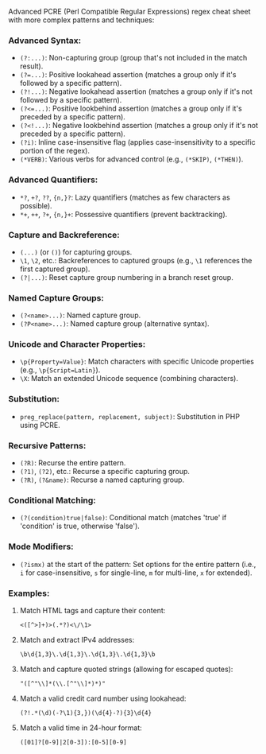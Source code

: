 Advanced PCRE (Perl Compatible Regular Expressions) regex cheat sheet with more complex patterns and techniques:

### Advanced Syntax:
- `(?:...)`: Non-capturing group (group that's not included in the match result).
- `(?=...)`: Positive lookahead assertion (matches a group only if it's followed by a specific pattern).
- `(?!...)`: Negative lookahead assertion (matches a group only if it's not followed by a specific pattern).
- `(?<=...)`: Positive lookbehind assertion (matches a group only if it's preceded by a specific pattern).
- `(?<!...)`: Negative lookbehind assertion (matches a group only if it's not preceded by a specific pattern).
- `(?i)`: Inline case-insensitive flag (applies case-insensitivity to a specific portion of the regex).
- `(*VERB)`: Various verbs for advanced control (e.g., `(*SKIP)`, `(*THEN)`).

### Advanced Quantifiers:
- `*?`, `+?`, `??`, `{n,}?`: Lazy quantifiers (matches as few characters as possible).
- `*+`, `++`, `?+`, `{n,}+`: Possessive quantifiers (prevent backtracking).

### Capture and Backreference:
- `(...)` (or `()`) for capturing groups.
- `\1`, `\2`, etc.: Backreferences to captured groups (e.g., `\1` references the first captured group).
- `(?|...)`: Reset capture group numbering in a branch reset group.

### Named Capture Groups:
- `(?<name>...)`: Named capture group.
- `(?P<name>...)`: Named capture group (alternative syntax).

### Unicode and Character Properties:
- `\p{Property=Value}`: Match characters with specific Unicode properties (e.g., `\p{Script=Latin}`).
- `\X`: Match an extended Unicode sequence (combining characters).

### Substitution:
- `preg_replace(pattern, replacement, subject)`: Substitution in PHP using PCRE.

### Recursive Patterns:
- `(?R)`: Recurse the entire pattern.
- `(?1)`, `(?2)`, etc.: Recurse a specific capturing group.
- `(?R)`, `(?&name)`: Recurse a named capturing group.

### Conditional Matching:
- `(?(condition)true|false)`: Conditional match (matches 'true' if 'condition' is true, otherwise 'false').

### Mode Modifiers:
- `(?ismx)` at the start of the pattern: Set options for the entire pattern (i.e., `i` for case-insensitive, `s` for single-line, `m` for multi-line, `x` for extended).

### Examples:
1. Match HTML tags and capture their content:
   ```regex
   <([^>]+)>(.*?)<\/\1>
   ```

2. Match and extract IPv4 addresses:
   ```regex
   \b\d{1,3}\.\d{1,3}\.\d{1,3}\.\d{1,3}\b
   ```

3. Match and capture quoted strings (allowing for escaped quotes):
   ```regex
   "([^"\\]*(\\.[^"\\]*)*)"
   ```

4. Match a valid credit card number using lookahead:
   ```regex
   (?!.*(\d)(-?\1){3,})(\d{4}-?){3}\d{4}
   ```

5. Match a valid time in 24-hour format:
   ```regex
   ([01]?[0-9]|2[0-3]):[0-5][0-9]
   ```
